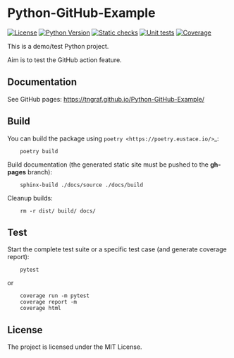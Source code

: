 # Python-GitHub-Example

[![License](https://img.shields.io/badge/license-MIT-blue.svg)](https://github.com/tngraf/Python-GitHub-Example/blob/main/LICENSE)
[![Python Version](https://img.shields.io/badge/python-3.6%2C3.7%2C3.8%2C3.9-yellow?logo=python)](https://www.python.org/doc/versions/)
[![Static checks](https://github.com/tngraf/Python-GitHub-Example/workflows/Static%20checks/badge.svg)](https://github.com/tngraf/Python-GitHub-Example/actions?query=workflow%3A%22Static+checks%22)
[![Unit tests](https://github.com/tngraf/Python-GitHub-Example/workflows/Unit%20tests/badge.svg)](https://github.com/tngraf/Python-GitHub-Example/actions?query=workflow%3A%22Unit+tests%22)
[![Coverage](https://codecov.io/gh/tngraf/Python-GitHub-Example/graph/badge.svg)](https://codecov.io/gh/tngraf/Python-GitHub-Example/)

This is a demo/test Python project.

Aim is to test the GitHub action feature.

## Documentation

See GitHub pages: https://tngraf.github.io/Python-GitHub-Example/ 

## Build

You can build the package using `poetry <https://poetry.eustace.io/>`_:
```code
    poetry build
```

Build documentation (the generated static site must be pushed to the **gh-pages** branch):
```code
    sphinx-build ./docs/source ./docs/build
```

Cleanup builds:
```code
    rm -r dist/ build/ docs/
```


## Test

Start the complete test suite or a specific test case (and generate coverage report):
```code
    pytest
```

or
```code
    coverage run -m pytest
    coverage report -m
    coverage html
```

## License ##

The project is licensed under the MIT License.
